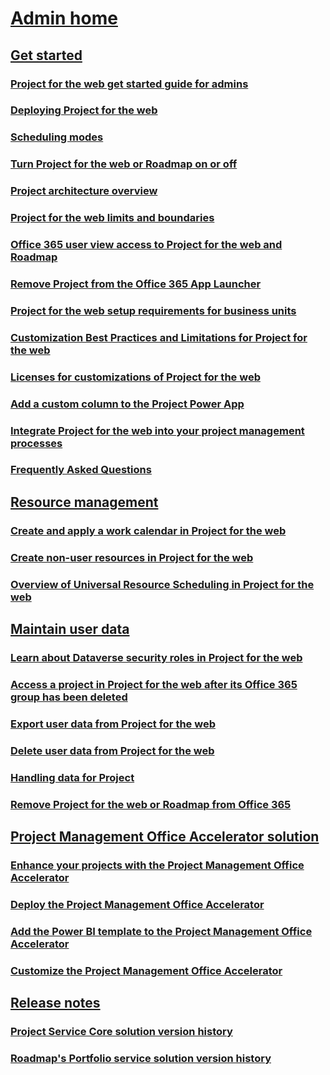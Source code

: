 # [Admin home](projectforweb-admin-home.md)

## [Get started]()
### [Project for the web get started guide for admins](project-for-the-web-get-started-guide-for-admins.md)
### [Deploying Project for the web](deploying-project.md)
### [Scheduling modes](scheduling-modes.md)
### [Turn Project for the web or Roadmap on or off](turn-project-for-the-web-off.md)
### [Project architecture overview](project-architecture-overview.md)
### [Project for the web limits and boundaries](project-for-the-web-limits-and-boundaries.md)
### [Office 365 user view access to Project for the web and Roadmap](office-365-user-view-access-to-project-and-roadmap.md)
### [Remove Project from the Office 365 App Launcher](remove-project-from-the-office-365-app-launcher.md)
### [Project for the web setup requirements for business units](project-for-the-web-setup-requirements-for-business-units.md)
### [Customization Best Practices and Limitations for Project for the web](customize-pmo-accelerator-managed-solution.md)
### [Licenses for customizations of Project for the web](licensing-custom-solutions-layered-on-project-for-the-web.md)
### [Add a custom column to the Project Power App](add-custom-column-project-power-app.md)
### [Integrate Project for the web into your project management processes](move-to-project-for-the-web-from-project-web-app.md)
### [Frequently Asked Questions](faq.md)
## [Resource management]()
### [Create and apply a work calendar in Project for the web](create-and-apply-a-work-calendar.md)
### [Create non-user resources in Project for the web](create-nonuser-resources-in-project-for-the-web.md)
### [Overview of Universal Resource Scheduling in Project for the web](overview-universal-resource-scheduling.md)
## [Maintain user data]()
### [Learn about Dataverse security roles in Project for the web](project-for-the-web-security-roles.md)
### [Access a project in Project for the web after its Office 365 group has been deleted](access-a-project-after-group-is-deleted.md)
### [Export user data from Project for the web](export-user-data-from-project-for-the-web.md)
### [Delete user data from Project for the web](delete-user-data-from-project-for-the-web.md)
### [Handling data for Project](handling-data-for-project-for-the-web-and-roadmap.md)
### [Remove Project for the web or Roadmap from Office 365](remove-roadmap-from-office-365.md)
## [Project Management Office Accelerator solution]()
### [Enhance your projects with the Project Management Office Accelerator](enhance-project-for-the-web-projects-use-accelerator.md)
### [Deploy the Project Management Office Accelerator](deploy-project-for-web-accelerator-power-bi-template.md)
### [Add the Power BI template to the Project Management Office Accelerator](deploy-power-bi-template-project-for-web-accelerator.md)
### [Customize the Project Management Office Accelerator](customize-pmo-accelerator-managed-solution.md)
## [Release notes]()
### [Project Service Core solution version history](project-service-core-solution-version-history.md)
### [Roadmap's Portfolio service solution version history](roadmap-version-history.md)
